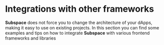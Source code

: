 # Integrations with other frameworks

**Subspace** does not force you to change the architecture of your dApps, making it easy to use on existing projects. In this section you can find some examples and tips on how to integrate **Subspace** with various frontend frameworks and libraries